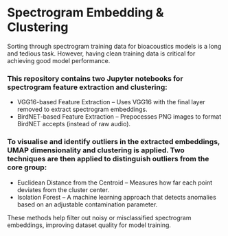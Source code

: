 # Spectrogram Embedding & Clustering
Sorting through spectrogram training data for bioacoustics models is a long and tedious task. However, having clean training data is critical for achieving good model performance.

### This repository contains two Jupyter notebooks for spectrogram feature extraction and clustering:
- VGG16-based Feature Extraction – Uses VGG16 with the final layer removed to extract spectrogram embeddings.
- BirdNET-based Feature Extraction – Prepocesses PNG images to format BirdNET accepts (instead of raw audio).

### To visualise and identify outliers in the extracted embeddings, UMAP dimensionality and clustering is applied. Two techniques are then applied to distinguish outliers from the core group:
- Euclidean Distance from the Centroid – Measures how far each point deviates from the cluster center.
- Isolation Forest – A machine learning approach that detects anomalies based on an adjustable contamination parameter.

These methods help filter out noisy or misclassified spectrogram embeddings, improving dataset quality for model training.